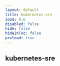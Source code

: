 ```yaml
---
layout: default
title: kubernetes-sre
zoom: 0.6
disabled: false
hide: false
hideInToc: false
preload: true
---
```


## kubernetes-sre
